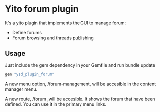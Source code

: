 # Yito forum plugin

It's a yito plugin that implements the GUI to manage forum:

* Define forums
* Forum browsing and threads publishing

## Usage

Just include the gem dependency in your Gemfile and run bundle update

```ruby
gem "ysd_plugin_forum"
```

A new menu option, /forum-management, will be accesible in the content manager 
menu.

A new route, /forum ,will be accesible. It shows the forum that have been 
defined. You can use it in the primary menu links.